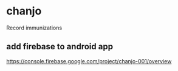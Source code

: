 # chanjo
Record immunizations

## add firebase to android app
https://console.firebase.google.com/project/chanjo-001/overview
